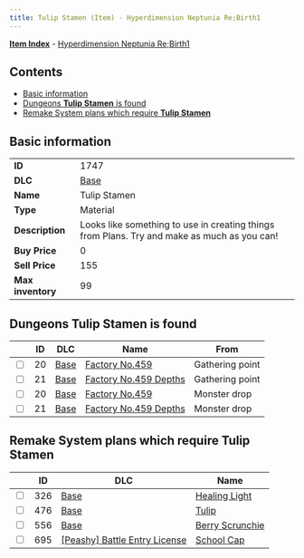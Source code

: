 ```yaml
---
title: Tulip Stamen (Item) - Hyperdimension Neptunia Re;Birth1
---
```


[**Item Index**](/neptunia/rb1/item/index.html) - [Hyperdimension Neptunia Re;Birth1](/neptunia/rb1)

## Contents

- [Basic information](#basic-information)
- [Dungeons **Tulip Stamen** is found](#dungeons-tulip-stamen-is-found)
- [Remake System plans which require **Tulip Stamen**](#remake-system-plans-which-require-tulip-stamen)

## Basic information

|   |   |
| -- | -- |
| **ID** | 1747 |
| **DLC** | [Base](/neptunia/rb1/dlc/1-base.html) |
| **Name** | Tulip Stamen |
| **Type** | Material |
| **Description** | Looks like something to use in creating things from Plans. Try and make as much as you can! |
| **Buy Price** | 0 |
| **Sell Price** | 155 |
| **Max inventory** | 99 |


## Dungeons **Tulip Stamen** is found

|    | ID | DLC | Name | From |
| -- | -- | --- | ---- | ---- |
| <input type="checkbox" id="rb1-dungeon-1-20" class="trackbox" /> | 20 | [Base](/neptunia/rb1/dlc/1-base.html) | [Factory No.459](/neptunia/rb1/dungeon/1-20-factory-no-459.html) | Gathering point |
| <input type="checkbox" id="rb1-dungeon-1-21" class="trackbox" /> | 21 | [Base](/neptunia/rb1/dlc/1-base.html) | [Factory No.459 Depths](/neptunia/rb1/dungeon/1-21-factory-no-459-depths.html) | Gathering point |
| <input type="checkbox" id="rb1-dungeon-1-20" class="trackbox" /> | 20 | [Base](/neptunia/rb1/dlc/1-base.html) | [Factory No.459](/neptunia/rb1/dungeon/1-20-factory-no-459.html) | Monster drop |
| <input type="checkbox" id="rb1-dungeon-1-21" class="trackbox" /> | 21 | [Base](/neptunia/rb1/dlc/1-base.html) | [Factory No.459 Depths](/neptunia/rb1/dungeon/1-21-factory-no-459-depths.html) | Monster drop |


## Remake System plans which require **Tulip Stamen**

|    | ID | DLC | Name |
| -- | -- | --- | ---- |
| <input type="checkbox" id="rb1-quest-1-326" class="trackbox" /> | 326 | [Base](/neptunia/rb1/dlc/1-base.html) | [Healing Light](/neptunia/rb1/quest/1-326-healing-light.html) |
| <input type="checkbox" id="rb1-quest-1-476" class="trackbox" /> | 476 | [Base](/neptunia/rb1/dlc/1-base.html) | [Tulip](/neptunia/rb1/quest/1-476-tulip.html) |
| <input type="checkbox" id="rb1-quest-1-556" class="trackbox" /> | 556 | [Base](/neptunia/rb1/dlc/1-base.html) | [Berry Scrunchie](/neptunia/rb1/quest/1-556-berry-scrunchie.html) |
| <input type="checkbox" id="rb1-quest-8-695" class="trackbox" /> | 695 | [[Peashy] Battle Entry License](/neptunia/rb1/dlc/8-peashy.html) | [School Cap](/neptunia/rb1/quest/8-695-school-cap.html) |
